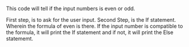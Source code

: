 This code will tell if the input numbers is even or odd.

First step, is to ask for the user input.
Second Step, is the If statement. Wherein the formula of even is there.
If the input number is compatible to the formula, it will print the If statement and if not, it will print the Else statememt.
